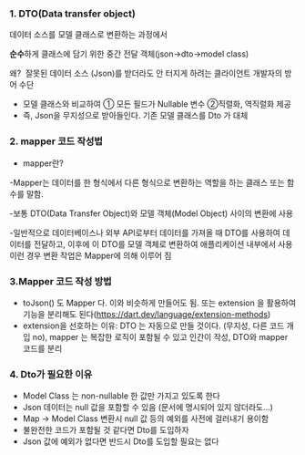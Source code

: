 ### 1. DTO(Data transfer object)

데이터 소스를 모델 클래스로 변환하는 과정에서

**순수**하게 클래스에 담기 위한 중간 전달 객체(json→dto→model class)

왜?  잘못된 데이터 소스 (Json)를 받더라도 안 터지게 하려는 클라이언트 개발자의 방어 수단

- 모델 클래스와 비교하여 ① 모든 필드가 Nullable 변수 ②직렬화, 역직렬화 제공
- 즉, Json을 무지성으로 받아들인다. 기존 모델 클래스를 Dto 가 대체

### 2. mapper 코드 작성법

- mapper란?

-Mapper는 데이터를 한 형식에서 다른 형식으로 변환하는 역할을 하는 클래스 또는 함수를 말함.

-보통 DTO(Data Transfer Object)와 모델 객체(Model Object) 사이의 변환에 사용

-일반적으로 데이터베이스나 외부 API로부터 데이터를 가져올 때 DTO를 사용하여 데이터를 전달하고, 이후에 이 DTO를 모델 객체로 변환하여 애플리케이션 내부에서 사용 이런 경우 변환 작업은 Mapper에 의해 이루어 짐

### 3.Mapper 코드 작성 방법

- toJson() 도 Mapper 다. 이와 비슷하게 만들어도 됨. 또는 extension 을 활용하여 기능을 분리해도 된다(https://dart.dev/language/extension-methods)
- extension을 선호하는 이유: DTO 는 자동으로 만들 것이다. (무지성, 다른 코드 개입 no), mapper 는 복잡한 로직이 포함될 수 있고 인간이 작성, DTO와 mapper 코드를 분리

### 4. Dto가 필요한 이유

- Model Class 는 non-nullable 한 값만 가지고 있도록 한다
- Json 데이터는 null 값을 포함할 수 있음 (문서에 명시되어 있지 않더라도…)
- Map -> Model Class 변환시 null 값 등의 예외를 사전에 걸러내기 용이함
- 불완전한 코드가 포함될 것 같다면 Dto를 도입하자
- Json 값에 예외가 없다면 반드시 Dto를 도입할 필요는 없다
